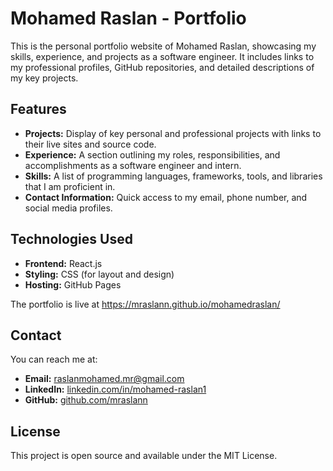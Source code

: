 # Mohamed Raslan - Portfolio

This is the personal portfolio website of Mohamed Raslan, showcasing my skills, experience, and projects as a software engineer. It includes links to my professional profiles, GitHub repositories, and detailed descriptions of my key projects.

## Features
- **Projects:** Display of key personal and professional projects with links to their live sites and source code.
- **Experience:** A section outlining my roles, responsibilities, and accomplishments as a software engineer and intern.
- **Skills:** A list of programming languages, frameworks, tools, and libraries that I am proficient in.
- **Contact Information:** Quick access to my email, phone number, and social media profiles.

## Technologies Used
- **Frontend:** React.js
- **Styling:** CSS (for layout and design)
- **Hosting:** GitHub Pages

The portfolio is live at https://mraslann.github.io/mohamedraslan/

## Contact
You can reach me at:

- **Email:** raslanmohamed.mr@gmail.com
- **LinkedIn:** [linkedin.com/in/mohamed-raslan1](https://www.linkedin.com/in/mohamed-raslan1/)
- **GitHub:** [github.com/mraslann](https://github.com/mraslann)

## License
This project is open source and available under the MIT License.
